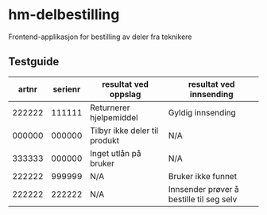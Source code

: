 # hm-delbestilling

Frontend-applikasjon for bestilling av deler fra teknikere

## Testguide

| artnr  | serienr | resultat ved oppslag          | resultat ved innsending                  |
| ------ | ------- | ----------------------------- | ---------------------------------------- |
| 222222 | 111111  | Returnerer hjelpemiddel       | Gyldig innsending                        |
| 000000 | 000000  | Tilbyr ikke deler til produkt | N/A                                      |
| 333333 | 000000  | Inget utlån på bruker         | N/A                                      |
| 222222 | 999999  | N/A                           | Bruker ikke funnet                       |
| 222222 | 222222  | N/A                           | Innsender prøver å bestille til seg selv |
